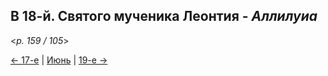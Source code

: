 
## В 18-й. Святого мученика Леонтия - *Аллилуиа*

<*p. 159 / 105*>

[← 17-е](06_17_MES.ru.md) | [Июнь](README.md#18-й) | [19-е →](06_19_MES.ru.md)
